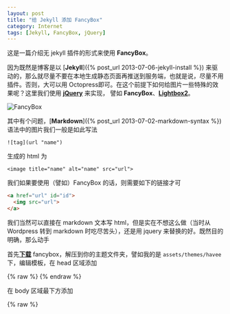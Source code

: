 ```yaml
---
layout: post
title: "给 Jekyll 添加 FancyBox"
category: Internet 
tags: [Jekyll, FancyBox, jQuery]
---
```


这是一篇介绍无 jekyll 插件的形式来使用 **FancyBox**。

因为既然是博客是以 [**Jekyll**]({% post_url 2013-07-06-jekyll-install %}) 来驱动的，那么就尽量不要在本地生成静态页面再推送到服务端，也就是说，尽量不用插件。否则，大可以用 Octopress即可。在这个前提下如何给图片一些特殊的效果呢？这里我们使用 [**jQuery**](http://jquery.com/) 来实现， 譬如 **FancyBox**、[**Lightbox2**](http://lokeshdhakar.com/projects/lightbox2/)。

![FancyBox](//cdn.09hd.com/images/2013/10/fancybox.png "FancyBox")

<!-- more -->

其中有个问题，[**Markdown**]({% post_url 2013-07-02-markdown-syntax %}) 语法中的图片我们一般是如此写法

    ![tag](url "name")

生成的 html 为

    <image title="name" alt="name" src="url">

我们如果要使用（譬如）FancyBox 的话，则需要如下的链接才可

```html
<a href="url" id="id">
  <img src="url">
</a>
```

我们当然可以直接在 markdown 文本写 html，但是实在不想这么做（当时从 Wordpress 转到 markdown 时吃尽苦头），还是用 jquery 来替换的好。既然目的明确，那么动手

首先[**下载**](https://github.com/fancyapps/fancyBox/zipball/v2.1.5) fancybox，解压到你的主题文件夹，譬如我的是 `assets/themes/havee` 下，编辑模板，在 head 区域添加

{% raw %}
    <link href="{{ ASSET_PATH }}/fancybox/jquery.fancybox.css?v=2.1.5" rel="stylesheet" media="all" />
{% endraw %}

在 body 区域最下方添加

{% raw %}
    <script src="//libs.baidu.com/jquery/1.8.3/jquery.min.js"></script>
    <script type="text/javascript" src="{{ ASSET_PATH }}/fancybox/jquery.fancybox.pack.js?v=2.1.5"></script>
    <script>
    // 给图片添加链接
    $(document).ready(function() {
      $("p img").each(function() {
        var strA = "<a id='yourid' href='" + this.src + "'></a>";
        $(this).wrapAll(strA);
      });
    });

    // fancybox
    $("#yourid").fancybox({
      openEffect	: 'elastic',
      closeEffect	: 'elastic',
    });
    </script>
{% endraw %}

如果你模板本身就引用 jquery，则不必再次引用

    <script src="//libs.baidu.com/jquery/1.8.3/jquery.min.js"></script>

FancyBox 具体用法：

- [http://fancyapps.com/fancybox](http://fancyapps.com/fancybox)

